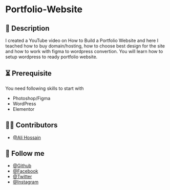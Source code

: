 # Portfolio-Website

## 📝 Description
I created a YouTube video on How to Build a Portfolio Website and here I teached how to buy domain/hosting, how to choose best design for the site and how to work with figma to wordpress convertion. You will learn how to setup wordpress to ready portfolio website. 

## ⏳ Prerequisite
You need following skills to start with
- Photoshop/Figma
- WordPress
- Elementor


## 🧑‍💻 Contributors
- [@Ali Hossain](https://github.com/shovoalways/)



## 🥰 Follow me
- [@Github](https://github.com/shovoalways/) 
- [@Facebook](https://facebook.com/shovoalways/) 
- [@Twitter](https://twitter.com/shovoalways/) 
- [@Instagram](https://instagram.com/shovoalways/) 

